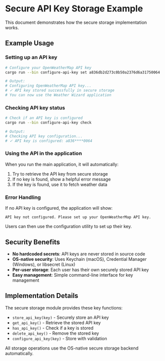 # Secure API Key Storage Example

This document demonstrates how the secure storage implementation works.

## Example Usage

### Setting up an API key

```bash
# Configure your OpenWeatherMap API key
cargo run --bin configure-api-key set a836db2d273c0b50a2376d6a31750064

# Output:
# Configuring OpenWeatherMap API key...
# ✓ API key stored successfully in secure storage
# You can now use the Weather Wizard application
```

### Checking API key status

```bash
# Check if an API key is configured
cargo run --bin configure-api-key check

# Output:
# Checking API key configuration...
# ✓ API key is configured: a836****0064
```

### Using the API in the application

When you run the main application, it will automatically:

1. Try to retrieve the API key from secure storage
2. If no key is found, show a helpful error message
3. If the key is found, use it to fetch weather data

### Error Handling

If no API key is configured, the application will show:

```
API key not configured. Please set up your OpenWeatherMap API key.
```

Users can then use the configuration utility to set up their key.

## Security Benefits

- **No hardcoded secrets**: API keys are never stored in source code
- **OS-native security**: Uses Keychain (macOS), Credential Manager (Windows), or libsecret (Linux)
- **Per-user storage**: Each user has their own securely stored API key
- **Easy management**: Simple command-line interface for key management

## Implementation Details

The secure storage module provides these key functions:

- `store_api_key(key)` - Securely store an API key
- `get_api_key()` - Retrieve the stored API key
- `has_api_key()` - Check if a key is stored
- `delete_api_key()` - Remove the stored key
- `configure_api_key(key)` - Store with validation

All storage operations use the OS-native secure storage backend automatically.